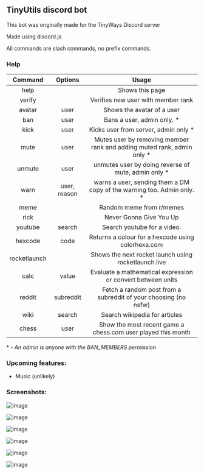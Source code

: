 ## TinyUtils discord bot

This bot was originally made for the TinyWays Discord server

Made using discord.js


All commands are slash commands, no prefix commands.

### Help

**Command**|**Options**|**Usage**
:-----:|:-----:|:-----:
help| |Shows this page
verify| |Verifies new user with member rank
avatar|user|Shows the avatar of a user
ban|user|Bans a user, admin only. *
kick|user|Kicks user from server, admin only *
mute|user|Mutes user by removing member rank and adding muted rank, admin only *
unmute|user|unmutes user by doing reverse of mute, admin only *
warn|user, reason|warns a user, sending them a DM copy of the warning too. Admin only. *
meme| |Random meme from r/memes
rick| |Never Gonna Give You Up
youtube|search|Search youtube for a video.
hexcode|code|Returns a colour for a hexcode using colorhexa.com
rocketlaunch| |Shows the next rocket launch using rocketlaunch.live
calc | value | Evaluate a mathematical expression or convert between units
reddit | subreddit | Fetch a random post from a subreddit of your choosing (no nsfw)
wiki | search | Search wikipedia for articles
chess | user | Show the most recent game a chess.com user played this month

\* \- *An admin is anyone with the BAN_MEMBERS permission*

### Upcoming features:
- Music (unlikely)

### Screenshots:

![image](https://user-images.githubusercontent.com/88711587/141836015-a8a70038-0fb8-4766-a844-41e5abe9f55b.png)

![image](https://user-images.githubusercontent.com/88711587/141836171-13967819-b826-4040-89b0-ab74380c3391.png)

![image](https://user-images.githubusercontent.com/88711587/141836258-b1372c33-591b-418f-b7f3-d022ab0689d8.png)

![image](https://user-images.githubusercontent.com/88711587/142721780-793da549-fec8-4644-abdc-398477124d08.png)

![image](https://cdn.discordapp.com/attachments/883375611832320001/966032610478403634/unknown.png)

![image](https://media.discordapp.net/attachments/883375611832320001/1010149370097844364/unknown.png)
